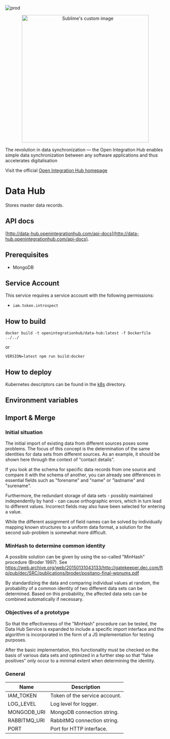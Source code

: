 ![prod](https://img.shields.io/badge/Status-Production-brightgreen.svg)

<p align="center">
  <img src="https://github.com/openintegrationhub/openintegrationhub/blob/master/Assets/medium-oih-einzeilig-zentriert.jpg" alt="Sublime's custom image" width="400"/>
</p>

The revolution in data synchronization — the Open Integration Hub enables simple data synchronization between any software applications and thus accelerates digitalisation

Visit the official [Open Integration Hub homepage](https://www.openintegrationhub.org/)

# Data Hub

Stores master data records.

## API docs

[http://data-hub.openintegrationhub.com/api-docs](http://data-hub.openintegrationhub.com/api-docs).

## Prerequisites

- MongoDB

## Service Account

This service requires a service account with the following permissions:

- `iam.token.introspect`

## How to build

```docker
docker build -t openintegrationhub/data-hub:latest -f Dockerfile ../../
```

or

```npm
VERSION=latest npm run build:docker
```

## How to deploy

Kubernetes descriptors can be found in the [k8s](./k8s) directory.

## Environment variables

## Import & Merge

### Initial situation

The initial import of existing data from different sources poses some problems. The focus of this concept is the determination of the same identities for data sets from different sources. As an example, it should be shown here through the context of “contact details”.

If you look at the schema for specific data records from one source and compare it with the schema of another, you can already see differences in essential fields such as "forename" and "name" or "lastname" and "surename".

Furthermore, the redundant storage of data sets - possibly maintained independently by hand - can cause orthographic errors, which in turn lead to different values. Incorrect fields may also have been selected for entering a value.

While the different assignment of field names can be solved by individually mapping known structures to a uniform data format, a solution for the second sub-problem is somewhat more difficult.

### MinHash to determine common identity

A possible solution can be given by using the so-called "MinHash" procedure (Broder 1997). See https://web.archive.org/web/20150131043133/http://gatekeeper.dec.com/ftp/pub/dec/SRC/publications/broder/positano-final-wpnums.pdf

By standardizing the data and comparing individual values ​​at random, the probability of a common identity of two different data sets can be determined. Based on this probability, the affected data sets can be combined automatically if necessary.

### Objectives of a prototype

So that the effectiveness of the "MinHash" procedure can be tested, the Data Hub Service is expanded to include a specific import interface and the algorithm is incorporated in the form of a JS implementation for testing purposes.

After the basic implementation, this functionality must be checked on the basis of various data sets and optimized in a further step so that “false positives” only occur to a minimal extent when determining the identity.

### General

| Name         | Description                   |
| ------------ | ----------------------------- |
| IAM_TOKEN    | Token of the service account. |
| LOG_LEVEL    | Log level for logger.         |
| MONGODB_URI  | MongoDB connection string.    |
| RABBITMQ_URI | RabbitMQ connection string.   |
| PORT         | Port for HTTP interface.      |
